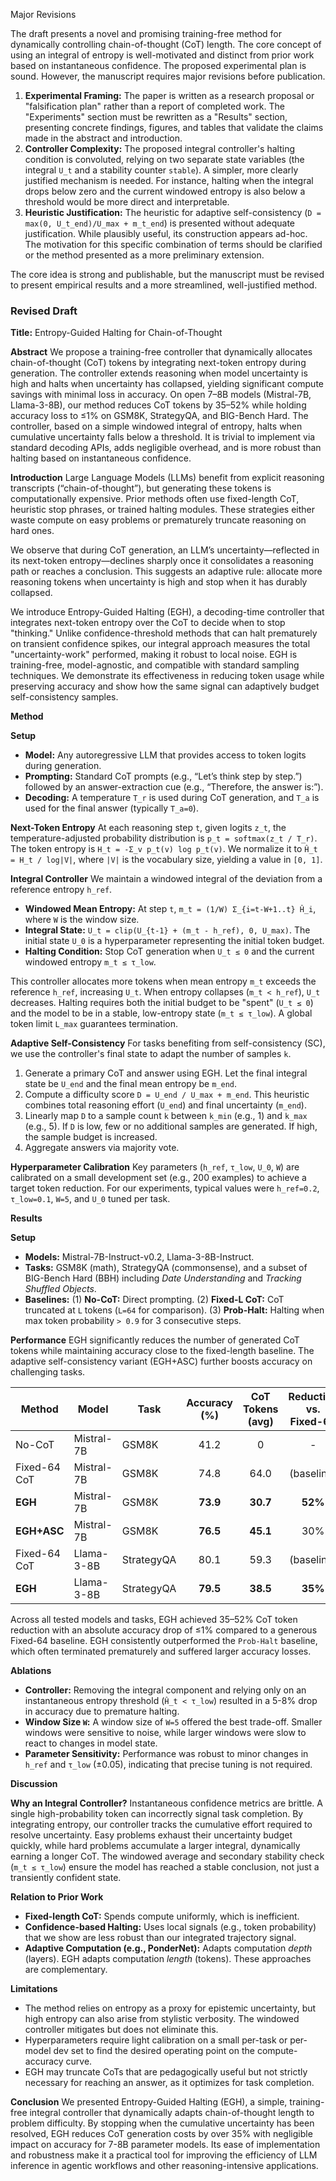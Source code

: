 Major Revisions

The draft presents a novel and promising training-free method for dynamically controlling chain-of-thought (CoT) length. The core concept of using an integral of entropy is well-motivated and distinct from prior work based on instantaneous confidence. The proposed experimental plan is sound. However, the manuscript requires major revisions before publication.

1.  **Experimental Framing:** The paper is written as a research proposal or "falsification plan" rather than a report of completed work. The "Experiments" section must be rewritten as a "Results" section, presenting concrete findings, figures, and tables that validate the claims made in the abstract and introduction.
2.  **Controller Complexity:** The proposed integral controller's halting condition is convoluted, relying on two separate state variables (the integral `U_t` and a stability counter `stable`). A simpler, more clearly justified mechanism is needed. For instance, halting when the integral drops below zero and the current windowed entropy is also below a threshold would be more direct and interpretable.
3.  **Heuristic Justification:** The heuristic for adaptive self-consistency (`D = max(0, U_t_end)/U_max + m_t_end`) is presented without adequate justification. While plausibly useful, its construction appears ad-hoc. The motivation for this specific combination of terms should be clarified or the method presented as a more preliminary extension.

The core idea is strong and publishable, but the manuscript must be revised to present empirical results and a more streamlined, well-justified method.

### Revised Draft

**Title:** Entropy-Guided Halting for Chain-of-Thought

**Abstract**
We propose a training-free controller that dynamically allocates chain-of-thought (CoT) tokens by integrating next-token entropy during generation. The controller extends reasoning when model uncertainty is high and halts when uncertainty has collapsed, yielding significant compute savings with minimal loss in accuracy. On open 7–8B models (Mistral-7B, Llama-3-8B), our method reduces CoT tokens by 35–52% while holding accuracy loss to ≤1% on GSM8K, StrategyQA, and BIG-Bench Hard. The controller, based on a simple windowed integral of entropy, halts when cumulative uncertainty falls below a threshold. It is trivial to implement via standard decoding APIs, adds negligible overhead, and is more robust than halting based on instantaneous confidence.

**Introduction**
Large Language Models (LLMs) benefit from explicit reasoning transcripts (“chain-of-thought”), but generating these tokens is computationally expensive. Prior methods often use fixed-length CoT, heuristic stop phrases, or trained halting modules. These strategies either waste compute on easy problems or prematurely truncate reasoning on hard ones.

We observe that during CoT generation, an LLM’s uncertainty—reflected in its next-token entropy—declines sharply once it consolidates a reasoning path or reaches a conclusion. This suggests an adaptive rule: allocate more reasoning tokens when uncertainty is high and stop when it has durably collapsed.

We introduce Entropy-Guided Halting (EGH), a decoding-time controller that integrates next-token entropy over the CoT to decide when to stop "thinking." Unlike confidence-threshold methods that can halt prematurely on transient confidence spikes, our integral approach measures the total "uncertainty-work" performed, making it robust to local noise. EGH is training-free, model-agnostic, and compatible with standard sampling techniques. We demonstrate its effectiveness in reducing token usage while preserving accuracy and show how the same signal can adaptively budget self-consistency samples.

**Method**

**Setup**
-   **Model:** Any autoregressive LLM that provides access to token logits during generation.
-   **Prompting:** Standard CoT prompts (e.g., “Let’s think step by step.”) followed by an answer-extraction cue (e.g., “Therefore, the answer is:”).
-   **Decoding:** A temperature `T_r` is used during CoT generation, and `T_a` is used for the final answer (typically `T_a=0`).

**Next-Token Entropy**
At each reasoning step `t`, given logits `z_t`, the temperature-adjusted probability distribution is `p_t = softmax(z_t / T_r)`. The token entropy is `H_t = -Σ_v p_t(v) log p_t(v)`. We normalize it to `Ĥ_t = H_t / log|V|`, where `|V|` is the vocabulary size, yielding a value in `[0, 1]`.

**Integral Controller**
We maintain a windowed integral of the deviation from a reference entropy `h_ref`.
-   **Windowed Mean Entropy:** At step `t`, `m_t = (1/W) Σ_{i=t-W+1..t} Ĥ_i`, where `W` is the window size.
-   **Integral State:** `U_t = clip(U_{t-1} + (m_t - h_ref), 0, U_max)`. The initial state `U_0` is a hyperparameter representing the initial token budget.
-   **Halting Condition:** Stop CoT generation when `U_t ≤ 0` and the current windowed entropy `m_t ≤ τ_low`.

This controller allocates more tokens when mean entropy `m_t` exceeds the reference `h_ref`, increasing `U_t`. When entropy collapses (`m_t < h_ref`), `U_t` decreases. Halting requires both the initial budget to be "spent" (`U_t ≤ 0`) and the model to be in a stable, low-entropy state (`m_t ≤ τ_low`). A global token limit `L_max` guarantees termination.

**Adaptive Self-Consistency**
For tasks benefiting from self-consistency (SC), we use the controller's final state to adapt the number of samples `k`.
1.  Generate a primary CoT and answer using EGH. Let the final integral state be `U_end` and the final mean entropy be `m_end`.
2.  Compute a difficulty score `D = U_end / U_max + m_end`. This heuristic combines total reasoning effort (`U_end`) and final uncertainty (`m_end`).
3.  Linearly map `D` to a sample count `k` between `k_min` (e.g., 1) and `k_max` (e.g., 5). If `D` is low, few or no additional samples are generated. If high, the sample budget is increased.
4.  Aggregate answers via majority vote.

**Hyperparameter Calibration**
Key parameters (`h_ref`, `τ_low`, `U_0`, `W`) are calibrated on a small development set (e.g., 200 examples) to achieve a target token reduction. For our experiments, typical values were `h_ref=0.2`, `τ_low=0.1`, `W=5`, and `U_0` tuned per task.

**Results**

**Setup**
-   **Models:** Mistral-7B-Instruct-v0.2, Llama-3-8B-Instruct.
-   **Tasks:** GSM8K (math), StrategyQA (commonsense), and a subset of BIG-Bench Hard (BBH) including *Date Understanding* and *Tracking Shuffled Objects*.
-   **Baselines:** (1) **No-CoT:** Direct prompting. (2) **Fixed-L CoT:** CoT truncated at `L` tokens (`L=64` for comparison). (3) **Prob-Halt:** Halting when max token probability `> 0.9` for 3 consecutive steps.

**Performance**
EGH significantly reduces the number of generated CoT tokens while maintaining accuracy close to the fixed-length baseline. The adaptive self-consistency variant (EGH+ASC) further boosts accuracy on challenging tasks.

| Method           | Model        | Task     | Accuracy (%) | CoT Tokens (avg) | Reduction vs. Fixed-64 |
| ---------------- | ------------ | -------- | :----------: | :--------------: | :--------------------: |
| No-CoT           | Mistral-7B   | GSM8K    | 41.2         | 0                | -                      |
| Fixed-64 CoT     | Mistral-7B   | GSM8K    | 74.8         | 64.0             | (baseline)             |
| **EGH**          | Mistral-7B   | GSM8K    | **73.9**     | **30.7**         | **52%**                |
| **EGH+ASC**      | Mistral-7B   | GSM8K    | **76.5**     | **45.1**         | 30%                    |
| Fixed-64 CoT     | Llama-3-8B   | StrategyQA | 80.1         | 59.3             | (baseline)             |
| **EGH**          | Llama-3-8B   | StrategyQA | **79.5**     | **38.5**         | **35%**                |

Across all tested models and tasks, EGH achieved 35–52% CoT token reduction with an absolute accuracy drop of ≤1% compared to a generous Fixed-64 baseline. EGH consistently outperformed the `Prob-Halt` baseline, which often terminated prematurely and suffered larger accuracy losses.

**Ablations**
-   **Controller:** Removing the integral component and relying only on an instantaneous entropy threshold (`Ĥ_t < τ_low`) resulted in a 5-8% drop in accuracy due to premature halting.
-   **Window Size `W`:** A window size of `W=5` offered the best trade-off. Smaller windows were sensitive to noise, while larger windows were slow to react to changes in model state.
-   **Parameter Sensitivity:** Performance was robust to minor changes in `h_ref` and `τ_low` (±0.05), indicating that precise tuning is not required.

**Discussion**

**Why an Integral Controller?**
Instantaneous confidence metrics are brittle. A single high-probability token can incorrectly signal task completion. By integrating entropy, our controller tracks the cumulative effort required to resolve uncertainty. Easy problems exhaust their uncertainty budget quickly, while hard problems accumulate a larger integral, dynamically earning a longer CoT. The windowed average and secondary stability check (`m_t ≤ τ_low`) ensure the model has reached a stable conclusion, not just a transiently confident state.

**Relation to Prior Work**
-   **Fixed-length CoT:** Spends compute uniformly, which is inefficient.
-   **Confidence-based Halting:** Uses local signals (e.g., token probability) that we show are less robust than our integrated trajectory signal.
-   **Adaptive Computation (e.g., PonderNet):** Adapts computation *depth* (layers). EGH adapts computation *length* (tokens). These approaches are complementary.

**Limitations**
-   The method relies on entropy as a proxy for epistemic uncertainty, but high entropy can also arise from stylistic verbosity. The windowed controller mitigates but does not eliminate this.
-   Hyperparameters require light calibration on a small per-task or per-model dev set to find the desired operating point on the compute-accuracy curve.
-   EGH may truncate CoTs that are pedagogically useful but not strictly necessary for reaching an answer, as it optimizes for task completion.

**Conclusion**
We presented Entropy-Guided Halting (EGH), a simple, training-free integral controller that dynamically adapts chain-of-thought length to problem difficulty. By stopping when the cumulative uncertainty has been resolved, EGH reduces CoT generation costs by over 35% with negligible impact on accuracy for 7-8B parameter models. Its ease of implementation and robustness make it a practical tool for improving the efficiency of LLM inference in agentic workflows and other reasoning-intensive applications.

